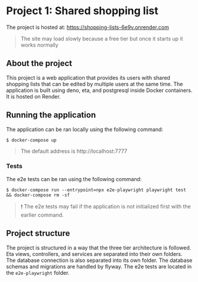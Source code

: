 # Project 1: Shared shopping list

The project is hosted at: https://shopping-lists-6e9v.onrender.com
> The site may load slowly because a free tier but once it starts up it works normally

## About the project

This project is a web application that provides its users with shared shopping lists that can be edited by multiple users at the same time. The application is built using deno, eta, and postgresql inside Docker containers. It is hosted on Render.


## Running the application

The application can be ran locally using the following command:

```
$ docker-compose up
```

> The default address is http://localhost:7777

### Tests
The e2e tests can be ran using the following command:

```
$ docker-compose run --entrypoint=npx e2e-playwright playwright test && docker-compose rm -sf
```

> ❗ The e2e tests may fail if the application is not initialized first with the 
> earlier command.


## Project structure

The project is structured in a way that the three tier 
architecture is followed. Eta views, controllers, and 
services are separated into their own folders. The 
database connection is also separated into its own folder. The 
database schemas and migrations are handled by flyway. 
The e2e tests are located in the `e2e-playwright` 
folder.
